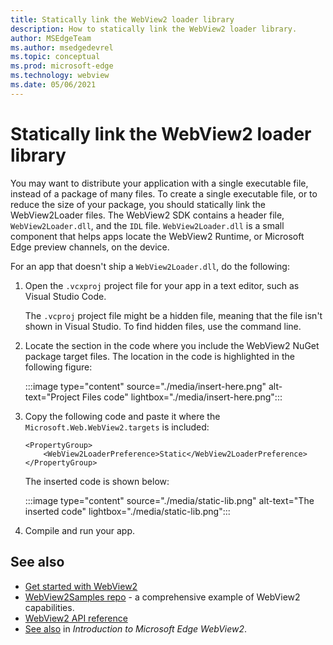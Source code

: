 ```yaml
---
title: Statically link the WebView2 loader library
description: How to statically link the WebView2 loader library.
author: MSEdgeTeam
ms.author: msedgedevrel
ms.topic: conceptual
ms.prod: microsoft-edge
ms.technology: webview
ms.date: 05/06/2021
---
```

# Statically link the WebView2 loader library

You may want to distribute your application with a single executable file, instead of a package of many files. To create a single executable file, or to reduce the size of your package, you should statically link the WebView2Loader files. The WebView2 SDK contains a header file, `WebView2Loader.dll`, and the `IDL` file. `WebView2Loader.dll` is a small component that helps apps locate the WebView2 Runtime, or Microsoft Edge preview channels, on the device.

For an app that doesn't ship a `WebView2Loader.dll`, do the following:

1. Open the `.vcxproj` project file for your app in a text editor, such as Visual Studio Code.

   The `.vcproj` project file might be a hidden file, meaning that the file isn't shown in Visual Studio.  To find hidden files, use the command line.

1. Locate the section in the code where you include the WebView2 NuGet package target files.  The location in the code is highlighted in the following figure:

   :::image type="content" source="./media/insert-here.png" alt-text="Project Files code" lightbox="./media/insert-here.png":::

1. Copy the following code and paste it where the `Microsoft.Web.WebView2.targets` is included:

   ```xaml
   <PropertyGroup>
       <WebView2LoaderPreference>Static</WebView2LoaderPreference>
   </PropertyGroup>
   ```

   The inserted code is shown below:

   :::image type="content" source="./media/static-lib.png" alt-text="The inserted code" lightbox="./media/static-lib.png":::

1. Compile and run your app.


<!-- ====================================================================== -->
## See also

* [Get started with WebView2](../get-started/get-started.md)
* [WebView2Samples repo](https://github.com/MicrosoftEdge/WebView2Samples) - a comprehensive example of WebView2 capabilities.
* [WebView2 API reference](../webview2-api-reference.md)
* [See also](../index.md#see-also) in _Introduction to Microsoft Edge WebView2_.

